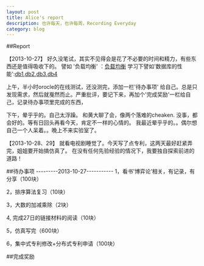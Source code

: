 ```yaml
---
layout: post
title: Alice's report
description: 也许每天，也许每周，Recording Everyday
category: blog
---
```


##Report

【2013-10-27】
好久没笔试，其实不见得会是花了不必要的时间和精力，有些东西还是值得吸收下的。
譬如 '负载均衡' ：[负载均衡][]
学习下譬如'数据库的性能':[db1][],[db2][],[db3][],[db4][]

上午，半小时orocle的在线测试，还没测完，添加一栏'待办事项' 给自己。总是只发现需求，然后就戛然而止。严重批评，要记下来，再加个'完成奖励'一栏给自己，记录待办事项里完成的东西，

下午，晕乎乎的。自己太浮躁。
和黄大聊了会，像两个落难的cheaken.
没事，都会好的。等有日回头再看今天，肯定不一样的心情的。
我最近晕乎乎的。。偶尔想自己一个人呆着。。晚上不来实验室了。

【2013-10-28、29】
就看电视剧睡觉了。今天写了点专利，这两天最好赶紧弄完，姐姐要开始搞仿真了。
在没有任何先验经验的情况下，我要独自探索前进的道路！


##待办事项
---------2013-10-27-----------
1，看书'博弈论'相关，有记录，有分享（100块）

2，排序算法复习（10块）

3，大数的加减乘除（2块）

4, 完成27日的链接材料的阅读（10块）

5，仿真写完（600块）

6，集中式专利修改+分布式专利申请（100块）


##完成奖励

[负载均衡]:http://hi.baidu.com/aking_roc/item/3f62cb0f57b49736a3332a9e
[db1]: http://blog.csdn.net/chyliu/article/details/1870553
[db2]: http://database.51cto.com/art/200708/53458.htm
[db3]: http://blog.sina.com.cn/s/blog_5ec651430101ag8x.html
[db4]: http://www.cnblogs.com/wlb/archive/2010/03/14/1685361.html
